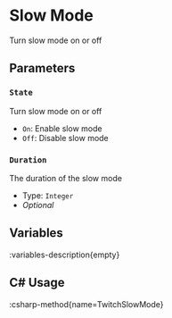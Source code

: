 # Slow Mode
Turn slow mode on or off

## Parameters
### `State`
Turn slow mode on or off

- `On`: Enable slow mode
- `Off`: Disable slow mode

### `Duration`
The duration of the slow mode

- Type: `Integer`
- *Optional*

## Variables
:variables-description{empty}

## C# Usage
:csharp-method{name=TwitchSlowMode}